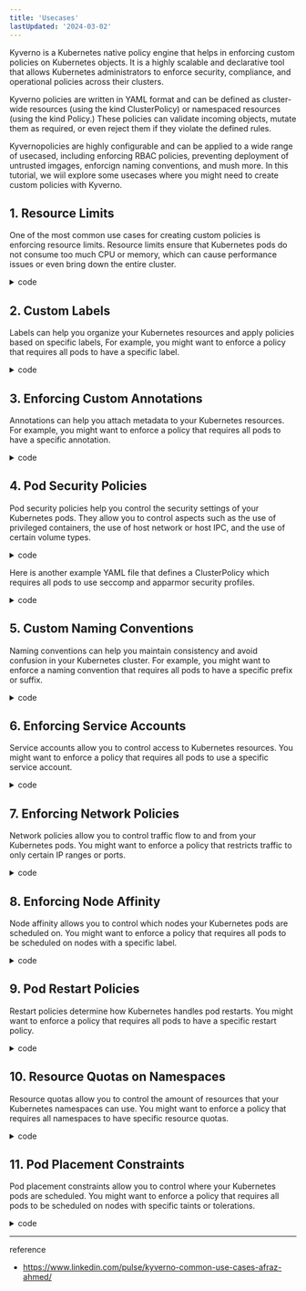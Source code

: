 ```yaml
---
title: 'Usecases'
lastUpdated: '2024-03-02'
---
```


Kyverno is a Kubernetes native policy engine that helps in enforcing custom policies on Kubernetes objects. It is a highly scalable and declarative tool that allows Kubernetes administrators to enforce security, compliance, and operational policies across their clusters.

Kyverno policies are written in YAML format and can be defined as cluster-wide resources (using the kind ClusterPolicy) or namespaced resources (using the kind Policy.) These policies can validate incoming objects, mutate them as required, or even reject them if they violate the defined rules.

Kyvernopolicies are highly configurable and can be applied to a wide range of usecased, including enforcing RBAC policies, preventing deployment of untrusted imgages, enforcign naming conventions, and mush more. In this tutorial, we wiil explore some usecases where you might need to create custom policies with Kyverno.

## 1. Resource Limits

One of the most common use cases for creating custom policies is enforcing resource limits. Resource limits ensure that Kubernetes pods do not consume too much CPU or memory, which can cause performance issues or even bring down the entire cluster.

<details>
<summary>code</summary>
<div markdown="1">

```yaml
apiVersion: kyverno.io/v
kind: ClusterPolicy
metadata:
  name: Enforce-resource-limits
spec:
  validationFailureAction: Enforce
  background: true
  rules:
  - name: pod-resource-limits
    match:
      resources:
        kinds:
        - Pod
    validate:
      message: "Pods must have CPU limit of 1 core and memory limit of 1 GiB, and request at least 100 milli-CPUs and 256 MiB of memory"
      pattern:
        spec:
          containers:
          - name: "*"
            resources:
              limits:
                cpu: 1
                memory: 1Gi
              requests:
                cpu: 100m
                memory: 256Mi
```
</div>
</details>

## 2. Custom Labels

Labels can help you organize your Kubernetes resources and apply policies based on specific labels, For example, you might want to enforce a policy that requires all pods to have a specific label.

<details>
<summary>code</summary>
<div markdown="1">

```yaml
apiVersion: kyverno.io/v
kind: ClusterPolicy
metadata:
  name: require-backend-label
spec:
  validationFailureAction: Enforce
  background: true
  rules:
  - name: pod-backend-label
    match:
      resources:
        kinds:
        - Pod
    validate:
      message: "Pods must have a 'team' label with value 'backend'"
      pattern:
        metadata:
          labels:
            team: backend
```
</div>
</details>

## 3. Enforcing Custom Annotations

Annotations can help you attach metadata to your Kubernetes resources. For example, you might want to enforce a policy that requires all pods to have a specific annotation.

<details>
<summary>code</summary>
<div markdown="1">

```yaml
apiVersion: kyverno.io/v
kind: ClusterPolicy
metadata:
  name: require-backend-description-annotation
spec:
  validationFailureAction: Enforce
  background: true
  rules:
  - name: pod-backend-description-annotation
    match:
      resources:
        kinds:
        - Pod
    validate:
      message: "Pods must have a 'description' annotation with value 'backend'"
      pattern:
        metadata:
          annotations:
            description: backend
```
</div>
</details>

## 4. Pod Security Policies
Pod security policies help you control the security settings of your Kubernetes pods. They allow you to control aspects such as the use of privileged containers, the use of host network or host IPC, and the use of certain volume types.

<details>
<summary>code</summary>
<div markdown="1">

```yaml
apiVersion: kyverno.io/v
kind: ClusterPolicy
metadata:
  name: disallow-privileged-containers
spec:
  validationFailureAction: Enforce
  background: true
  rules:
  - name: pod-privileged
    match:
      resources:
        kinds:
        - Pod
    validate:
      message: "Pods must not use privileged containers"
      pattern:
        spec:
          containers:
          - name: "*"
            securityContext:
              privileged: false
```
</div>
</details>

Here is another example YAML file that defines a ClusterPolicy which requires all pods to use seccomp and apparmor security profiles.

<details>
<summary>code</summary>
<div markdown="1">

```yaml
apiVersion: kyverno.io/v
kind: ClusterPolicy
metadata:
  name: require-pod-security-policies
spec:
  validationFailureAction: Enforce
  background: true
  rules:
  - name: pod-security-profile
    match:
      resources:
        kinds:
        - Pod
    validate:
      message: "Pods must use the 'seccomp' and 'apparmor' security profiles"
      pattern:
        spec:
          securityContext:
            seccompProfile:
              type: "RuntimeDefault"
            seLinuxOptions:
              type: "spc_t"
            supplementalGroups:
              - 100
            sysctls:
              - name: net.ipv4.ip_forward
                value: "0"
```
</div>
</details>

## 5. Custom Naming Conventions

Naming conventions can help you maintain consistency and avoid confusion in your Kubernetes cluster. For example, you might want to enforce a naming convention that requires all pods to have a specific prefix or suffix.

<details>
<summary>code</summary>
<div markdown="1">

```yaml
apiVersion: kyverno.io/v
kind: ClusterPolicy
metadata:
  name: prod-naming-convention
spec:
  validationFailureAction: Enforce
  background: true
  rules:
  - name: pod-prod-naming
    match:
      resources:
        kinds:
        - Pod
    validate:
      message: "Pods must have a 'prod-' prefix in their name"
      pattern:
        metadata:
          name: "prod-*"
```

</div>
</details>

## 6. Enforcing Service Accounts

Service accounts allow you to control access to Kubernetes resources. You might want to enforce a policy that requires all pods to use a specific service account.

<details>
<summary>code</summary>
<div markdown="1">

```yaml
apiVersion: kyverno.io/v
kind: ClusterPolicy
metadata:
  name: require-backend-service-account
spec:
  validationFailureAction: Enforce
  background: true
  rules:
  - name: pod-backend-service-account
    match:
      resources:
        kinds:
        - Pod
    validate:
      message: "Pods must use the 'backend' service account"
      pattern:
        spec:
          serviceAccountName: backend
```
</div>
</details>

## 7. Enforcing Network Policies

Network policies allow you to control traffic flow to and from your Kubernetes pods. You might want to enforce a policy that restricts traffic to only certain IP ranges or ports.

<details>
<summary>code</summary>
<div markdown="1">

```yaml
apiVersion: kyverno.io/v
kind: ClusterPolicy
metadata:
  name: allow-specific-ip-range
spec:
  validationFailureAction: Enforce
  background: true
  rules:
  - name: pod-specific-ip-range
    match:
      resources:
        kinds:
        - NetworkPolicy
    validate:
      message: "Network policies must allow traffic from 192.168.0.0/16"
      pattern:
        spec:
          podSelector:
            matchLabels:
              app: myapp
          ingress:
          - from:
            - ipBlock:
                cidr: 192.168.0.0/16
```
</div>
</details>

## 8. Enforcing Node Affinity

Node affinity allows you to control which nodes your Kubernetes pods are scheduled on. You might want to enforce a policy that requires all pods to be scheduled on nodes with a specific label.

<details>
<summary>code</summary>
<div markdown="1">

```yaml
apiVersion: kyverno.io/v
kind: ClusterPolicy
metadata:
  name: require-backend-node-affinity
spec:
  validationFailureAction: Enforce
  background: true
  rules:
  - name: pod-backend-node-affinity
    match:
      resources:
        kinds:
        - Pod
    validate:
      message: "Pods must be scheduled on nodes with the 'backend' label"
      pattern:
        spec:
          affinity:
            nodeAffinity:
              requiredDuringSchedulingIgnoredDuringExecution:
                nodeSelectorTerms:
                - matchExpressions:
                  - key: role
                    operator: In
                    values:
                    - backend
```
</div>
</details>

## 9. Pod Restart Policies

Restart policies determine how Kubernetes handles pod restarts. You might want to enforce a policy that requires all pods to have a specific restart policy.

<details>
<summary>code</summary>
<div markdown="1">

```yaml
apiVersion: kyverno.io/v
kind: ClusterPolicy
metadata:
  name: require-always-restart-policy
spec:
  validationFailureAction: Enforce
  background: true
  rules:
  - name: pod-restart-policy
    match:
      resources:
        kinds:
        - Pod
    validate:
      message: "Pods must have a restart policy of Always"
      pattern:
        spec:
          restartPolicy: Always
```
</div>
</details>

## 10. Resource Quotas on Namespaces

Resource quotas allow you to control the amount of resources that your Kubernetes namespaces can use. You might want to enforce a policy that requires all namespaces to have specific resource quotas.

<details>
<summary>code</summary>
<div markdown="1">

```yaml
apiVersion: kyverno.io/v
kind: ClusterPolicy
metadata:
  name: require-resource-quotas
spec:
  validationFailureAction: Enforce
  background: true
  rules:
  - name: namespace-resource-quotas
    match:
      resources:
        kinds:
        - ResourceQuota
    validate:
      message: "Namespaces must have a CPU limit of 2 and a memory limit of 1 GiB"
      pattern:
        spec:
          hard:
            limits.cpu: "2"
            limits.memory: "1Gi"
```

</div>
</details>

## 11. Pod Placement Constraints

Pod placement constraints allow you to control where your Kubernetes pods are scheduled. You might want to enforce a policy that requires all pods to be scheduled on nodes with specific taints or tolerations.

<details>
<summary>code</summary>
<div markdown="1">

```yaml
apiVersion: kyverno.io/v
kind: ClusterPolicy
metadata:
  name: require-tolerations
spec:
  validationFailureAction: Enforce
  background: true
  rules:
  - name: pod-tolerations
    match:
      resources:
        kinds:
        - Pod
    validate:
      message: "Pods must tolerate the 'app=backend' taint"
      pattern:
        spec:
          tolerations:
          - key: "app"
            operator: "Equal"
            value: "backend"
            effect: "NoSchedule"
```

</div>
</details>


---
reference
- https://www.linkedin.com/pulse/kyverno-common-use-cases-afraz-ahmed/